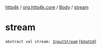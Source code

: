[http4k](../../index.md) / [org.http4k.core](../index.md) / [Body](index.md) / [stream](./stream.md)

# stream

`abstract val stream: `[`InputStream`](https://docs.oracle.com/javase/6/docs/api/java/io/InputStream.html) [(source)](https://github.com/http4k/http4k/blob/master/http4k-core/src/main/kotlin/org/http4k/core/http.kt#L21)
